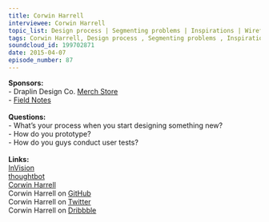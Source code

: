 ```yaml
--- 
title: Corwin Harrell
interviewee: Corwin Harrell
topic_list: Design process | Segmenting problems | Inspirations | Wireframes | Prototyping | thoughtbot | User tests | Heat maps
tags: Corwin Harrell, Design process , Segmenting problems , Inspirations , Wireframes , Prototyping , thoughtbot , User tests , Heat maps
soundcloud_id: 199702871
date: 2015-04-07
episode_number: 87
---
```

 
<p class="show_notes_display"><b>Sponsors:<br></b>- Draplin Design Co. <a rel="nofollow" target="_blank" href="http://draplin.com/merch/">Merch Store</a><br>- <a rel="nofollow" target="_blank" href="http://fieldnotesbrand.com/">Field Notes</a><br><b><br>Questions:</b><br>- What’s your process when you start designing something new?<br>- How do you prototype?<br>- How do you guys conduct user tests?<br><br><b>Links:<br></b><a rel="nofollow" target="_blank" href="http://www.invisionapp.com/">InVision</a><br><a rel="nofollow" target="_blank" href="https://thoughtbot.com/">thoughtbot</a><br><a rel="nofollow" target="_blank" href="http://corwinharrell.com/">Corwin Harrell</a><br>Corwin Harrell on <a rel="nofollow" target="_blank" href="https://github.com/corwinharrell">GitHub</a><br>Corwin Harrell on <a rel="nofollow" target="_blank" href="https://twitter.com/corwinharrell">Twitter</a><br>Corwin Harrell on <a rel="nofollow" target="_blank" href="https://dribbble.com/corwinharrell">Dribbble</a><br><br></p>
